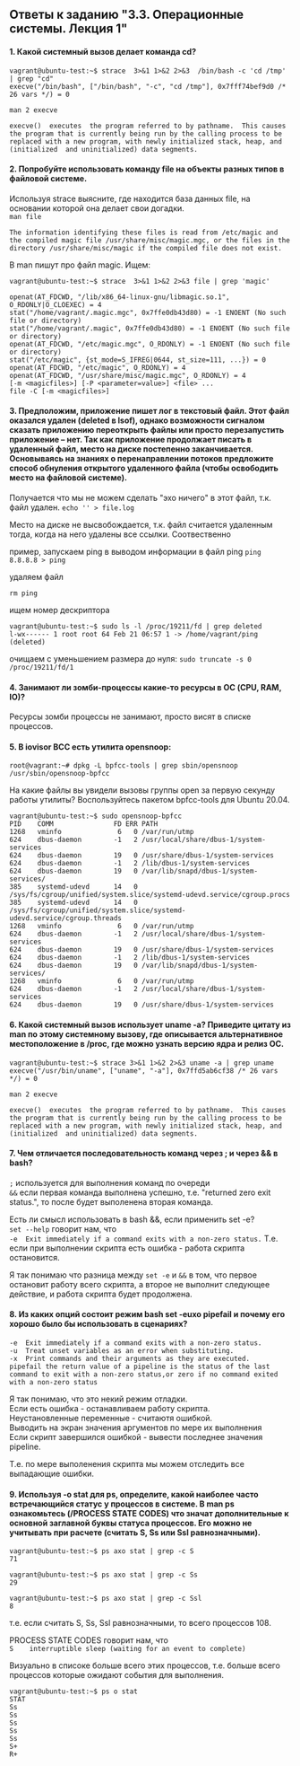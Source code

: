 ## Ответы к заданию "3.3. Операционные системы. Лекция 1"

#### 1. Какой системный вызов делает команда cd? <br>

```
vagrant@ubuntu-test:~$ strace  3>&1 1>&2 2>&3  /bin/bash -c 'cd /tmp' | grep "cd"
execve("/bin/bash", ["/bin/bash", "-c", "cd /tmp"], 0x7fff74bef9d0 /* 26 vars */) = 0
```

`man 2 execve`

```
execve()  executes  the program referred to by pathname.  This causes the program that is currently being run by the calling process to be replaced with a new program, with newly initialized stack, heap, and (initialized  and uninitialized) data segments.
``` 


#### 2. Попробуйте использовать команду file на объекты разных типов в файловой системе.
Используя strace выясните, где находится база данных file, на основании которой она делает свои догадки. <br>
`man file`

```
The information identifying these files is read from /etc/magic and the compiled magic file /usr/share/misc/magic.mgc, or the files in the directory /usr/share/misc/magic if the compiled file does not exist.
```

В man пишут про файл magic. Ищем:

```
vagrant@ubuntu-test:~$ strace  3>&1 1>&2 2>&3 file | grep 'magic'

openat(AT_FDCWD, "/lib/x86_64-linux-gnu/libmagic.so.1", O_RDONLY|O_CLOEXEC) = 4
stat("/home/vagrant/.magic.mgc", 0x7ffe0db43d80) = -1 ENOENT (No such file or directory)
stat("/home/vagrant/.magic", 0x7ffe0db43d80) = -1 ENOENT (No such file or directory)
openat(AT_FDCWD, "/etc/magic.mgc", O_RDONLY) = -1 ENOENT (No such file or directory)
stat("/etc/magic", {st_mode=S_IFREG|0644, st_size=111, ...}) = 0
openat(AT_FDCWD, "/etc/magic", O_RDONLY) = 4
openat(AT_FDCWD, "/usr/share/misc/magic.mgc", O_RDONLY) = 4
[-m <magicfiles>] [-P <parameter=value>] <file> ...
file -C [-m <magicfiles>]
```


#### 3. Предположим, приложение пишет лог в текстовый файл. Этот файл оказался удален (deleted в lsof), однако возможности сигналом сказать приложению переоткрыть файлы или просто перезапустить приложение – нет. Так как приложение продолжает писать в удаленный файл, место на диске постепенно заканчивается. Основываясь на знаниях о перенаправлении потоков предложите способ обнуления открытого удаленного файла (чтобы освободить место на файловой системе).

Получается что мы не можем сделать "эхо ничего" в этот файл, т.к. файл удален.
`echo '' > file.log`

Место на диске не высвобождается, т.к. файл считается удаленным тогда, когда на него удалены все ссылки.
Соотвественно

пример, запускаем ping в выводом информации в файл ping
`ping 8.8.8.8 > ping`

удаляем файл 

`rm ping`

ищем номер дескриптора

```
vagrant@ubuntu-test:~$ sudo ls -l /proc/19211/fd | grep deleted
l-wx------ 1 root root 64 Feb 21 06:57 1 -> /home/vagrant/ping (deleted)
```

очищаем c уменьшением размера до нуля:
`sudo truncate -s 0 /proc/19211/fd/1`


#### 4. Занимают ли зомби-процессы какие-то ресурсы в ОС (CPU, RAM, IO)?
Ресурсы зомби процессы не занимают, просто висят в списке процессов.

#### 5. В iovisor BCC есть утилита opensnoop:

```
root@vagrant:~# dpkg -L bpfcc-tools | grep sbin/opensnoop
/usr/sbin/opensnoop-bpfcc
```

На какие файлы вы увидели вызовы группы open за первую секунду работы утилиты? Воспользуйтесь пакетом bpfcc-tools для Ubuntu 20.04.

```
vagrant@ubuntu-test:~$ sudo opensnoop-bpfcc
PID    COMM               FD ERR PATH
1268   vminfo              6   0 /var/run/utmp
624    dbus-daemon        -1   2 /usr/local/share/dbus-1/system-services
624    dbus-daemon        19   0 /usr/share/dbus-1/system-services
624    dbus-daemon        -1   2 /lib/dbus-1/system-services
624    dbus-daemon        19   0 /var/lib/snapd/dbus-1/system-services/
385    systemd-udevd      14   0 /sys/fs/cgroup/unified/system.slice/systemd-udevd.service/cgroup.procs
385    systemd-udevd      14   0 /sys/fs/cgroup/unified/system.slice/systemd-udevd.service/cgroup.threads
1268   vminfo              6   0 /var/run/utmp
624    dbus-daemon        -1   2 /usr/local/share/dbus-1/system-services
624    dbus-daemon        19   0 /usr/share/dbus-1/system-services
624    dbus-daemon        -1   2 /lib/dbus-1/system-services
624    dbus-daemon        19   0 /var/lib/snapd/dbus-1/system-services/
1268   vminfo              6   0 /var/run/utmp
624    dbus-daemon        -1   2 /usr/local/share/dbus-1/system-services
624    dbus-daemon        19   0 /usr/share/dbus-1/system-services
```

#### 6. Какой системный вызов использует uname -a? Приведите цитату из man по этому системному вызову, где описывается альтернативное местоположение в /proc, где можно узнать версию ядра и релиз ОС.

```
vagrant@ubuntu-test:~$ strace 3>&1 1>&2 2>&3 uname -a | grep uname
execve("/usr/bin/uname", ["uname", "-a"], 0x7ffd5ab6cf38 /* 26 vars */) = 0
```

`man 2 execve`

```
execve()  executes  the program referred to by pathname.  This causes the program that is currently being run by the calling process to be replaced with a new program, with newly initialized stack, heap, and (initialized  and uninitialized) data segments.
```

#### 7. Чем отличается последовательность команд через ; и через && в bash?
`;` используется для выполнения команд по очереди <br>
`&&` если первая команда выполнена успешно, т.e. "returned zero exit status.", то после будет выполенена вторая команда. <br>

Есть ли смысл использовать в bash &&, если применить set -e? <br>
`set --help` говорит нам, что <br>
`-e  Exit immediately if a command exits with a non-zero status.`
Т.е. если при выполнении скрипта есть ошибка - работа скрипта остановится. <br>

Я так понимаю что разница между `set -e` и `&&` в том, что первое остановит работу всего скрипта, а второе не выполнит следующее действие, и работа скрипта будет продолжена.


#### 8. Из каких опций состоит режим bash set -euxo pipefail и почему его хорошо было бы использовать в сценариях?

`-e  Exit immediately if a command exits with a non-zero status.` <br>
`-u  Treat unset variables as an error when substituting.` <br>
`-x  Print commands and their arguments as they are executed.` <br>
`pipefail the return value of a pipeline is the status of the last command to exit with a non-zero status,or zero if no command exited with a non-zero status` <br>

Я так понимаю, что это некий режим отладки.<br>
Если есть ошибка - останавливаем работу скрипта. <br>
Неустановленные переменные - считаютя ошибкой. <br>
Выводить на экран значения аргументов по мере их выполнения <br>
Если скрипт завершился ошибкой - вывести последнее значения pipeline. <br>

Т.е. по мере выполенения скрипта мы можем отследить все выпадающие ошибки.


#### 9. Используя -o stat для ps, определите, какой наиболее часто встречающийся статус у процессов в системе. В man ps ознакомьтесь (/PROCESS STATE CODES) что значат дополнительные к основной заглавной буквы статуса процессов. Его можно не учитывать при расчете (считать S, Ss или Ssl равнозначными).

```
vagrant@ubuntu-test:~$ ps axo stat | grep -c S
71
```

```
vagrant@ubuntu-test:~$ ps axo stat | grep -c Ss
29
```

```
vagrant@ubuntu-test:~$ ps axo stat | grep -c Ssl
8
```
т.е. если считать S, Ss, Ssl равнозначными, то всего процессов 108.

PROCESS STATE CODES говорит нам, что <br>
`S    interruptible sleep (waiting for an event to complete)`

Визуально в списоке больше всего этих процессов, т.е. больше всего процессов которые ожидают события для выполнения.

```
vagrant@ubuntu-test:~$ ps o stat
STAT
Ss
Ss
Ss
Ss
Ss
S+
R+
```







